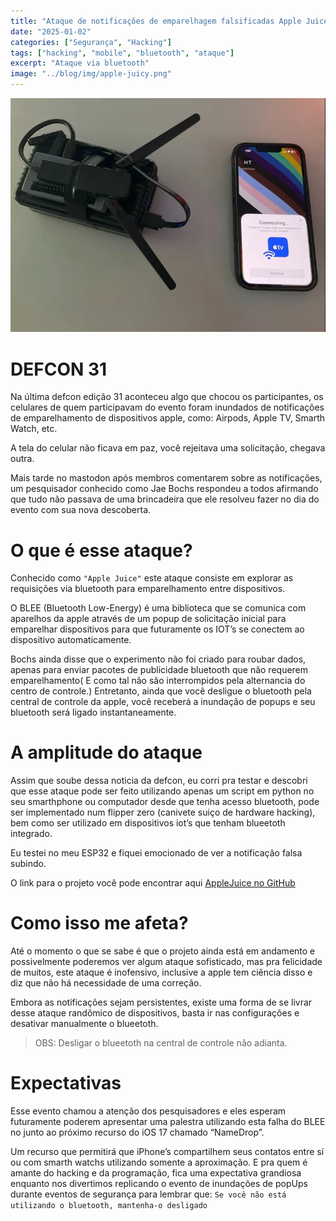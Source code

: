 ```yaml
---
title: "Ataque de notificações de emparelhagem falsificadas Apple Juice"
date: "2025-01-02"
categories: ["Segurança", "Hacking"]
tags: ["hacking", "mobile", "bluetooth", "ataque"]
excerpt: "Ataque via bluetooth"
image: "../blog/img/apple-juicy.png"
---
```


![Apple Juicy](./img/apple-juicy.png)

# DEFCON 31
Na última defcon edição 31 aconteceu algo que chocou os participantes, os celulares de quem participavam do evento foram inundados de notificações de emparelhamento de dispositivos apple, como: Airpods, Apple TV, Smarth Watch, etc.

A tela do celular não ficava em paz, você rejeitava uma solicitação, chegava outra.

Mais tarde no mastodon após membros comentarem sobre as notificações, um pesquisador conhecido como Jae Bochs respondeu a todos afirmando que tudo não passava de uma brincadeira que ele resolveu fazer no dia do evento com sua nova descoberta.

# O que é esse ataque?

Conhecido como `"Apple Juice"` este ataque consiste em explorar as requisições via bluetooth para emparelhamento entre dispositivos.

O BLEE (Bluetooth Low-Energy) é uma biblioteca que se comunica com aparelhos da apple através de um popup de solicitação inicial para emparelhar dispositivos para que futuramente os IOT’s se conectem ao dispositivo automaticamente.

Bochs ainda disse que o experimento não foi criado para roubar dados, apenas para enviar pacotes de publicidade bluetooth que não requerem emparelhamento( E como tal não são interrompidos pela alternancia do centro de controle.) Entretanto, ainda que você desligue o bluetooth pela central de controle da apple, você receberá a inundação de popups e seu bluetooth será ligado instantaneamente.

# A amplitude do ataque

Assim que soube dessa noticia da defcon, eu corri pra testar e descobri que esse ataque pode ser feito utilizando apenas um script em python no seu smarthphone ou computador desde que tenha acesso bluetooth, pode ser implementado num flipper zero (canivete suiço de hardware hacking), bem como ser utilizado em dispositivos iot’s que tenham blueetoth integrado.

Eu testei no meu ESP32 e fiquei emocionado de ver a notificação falsa subindo.

O link para o projeto você pode encontrar aqui [AppleJuice no GitHub](https://github.com/ECTO-1A/AppleJuice)

# Como isso me afeta?

Até o momento o que se sabe é que o projeto ainda está em andamento e possivelmente poderemos ver algum ataque sofisticado, mas pra felicidade de muitos, este ataque é inofensivo, inclusive a apple tem ciência disso e diz que não há necessidade de uma correção.

Embora as notificações sejam persistentes, existe uma forma de se livrar desse ataque randômico de dispositivos, basta ir nas configurações e desativar manualmente o blueetoth.

> OBS: Desligar o blueetoth na central de controle não adianta.

# Expectativas

Esse evento chamou a atenção dos pesquisadores e eles esperam futuramente poderem apresentar uma palestra utilizando esta falha do BLEE no junto ao próximo recurso do iOS 17 chamado “NameDrop”.

Um recurso que permitirá que iPhone’s compartilhem seus contatos entre sí ou com smarth watchs utilizando somente a aproximação. E pra quem é amante do hacking e da programação, fica uma expectativa grandiosa enquanto nos divertimos replicando o evento de inundações de popUps durante eventos de segurança para lembrar que: `Se você não está utilizando o bluetooth, mantenha-o desligado`

